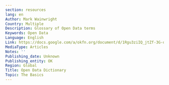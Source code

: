 ```yaml
---
section: resources
lang: en
Author: Mark Wainwright
Country: Multiple
Description: Glossary of Open Data terms
Keywords: Open Data
Language: English
Link: https://docs.google.com/a/okfn.org/document/d/1Rgu3ziIQ_jtZf-3G-qNa7imEpH27g4iUvh-HtFA5UvY/edit
MediaType: Articles
Notes: ''
Publishing_date: Unknown
Publishing_entity: OK
Region: Global
Title: Open Data Dictionary
Topic: The Basics
---
```


